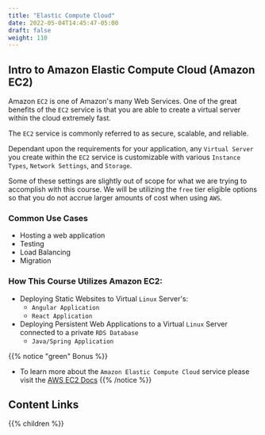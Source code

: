 ```yaml
---
title: "Elastic Compute Cloud"
date: 2022-05-04T14:45:47-05:00
draft: false
weight: 110
---
```


## Intro to Amazon Elastic Compute Cloud (Amazon EC2)

Amazon `EC2` is one of Amazon's many Web Services. One of the great benefits of the `EC2` service is that you are able to create a virtual server within the cloud extremely fast. 

The `EC2` service is commonly referred to as secure, scalable, and reliable.

Dependant upon the requirements for your application, any `Virtual Server` you create within the `EC2` service is customizable with various `Instance Types`, `Network Settings`, and `Storage`.

Some of these settings are slightly out of scope for what we are trying to accomplish with this course. We will be utilizing the `free` tier eligible options so that you do not accrue larger amounts of cost when using `AWS`.

### Common Use Cases
- Hosting a web application
- Testing
- Load Balancing
- Migration

### How This Course Utilizes Amazon EC2:
- Deploying Static Websites to Virtual `Linux` Server's:
    - `Angular Application`
    - `React Application`
- Deploying Persistent Web Applications to a Virtual `Linux` Server connected to a private `RDS Database`
    - `Java/Spring Application`

{{% notice "green" Bonus %}}
- To learn more about the `Amazon Elastic Compute Cloud` service please visit the [AWS EC2 Docs](https://docs.aws.amazon.com/ec2/)
{{% /notice %}}

## Content Links

{{% children %}}
